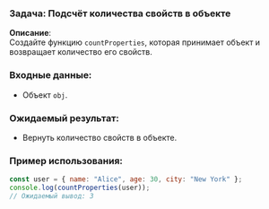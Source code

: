 ### Задача: Подсчёт количества свойств в объекте

**Описание**:  
Создайте функцию `countProperties`, которая принимает объект и возвращает количество его свойств.

### Входные данные:
- Объект `obj`.

### Ожидаемый результат:
- Вернуть количество свойств в объекте.

### Пример использования:

```javascript
const user = { name: "Alice", age: 30, city: "New York" };
console.log(countProperties(user)); 
// Ожидаемый вывод: 3
